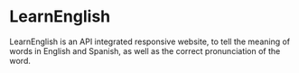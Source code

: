 # LearnEnglish
LearnEnglish is an API integrated responsive website, to tell the meaning of words in English and Spanish, as well as the correct pronunciation of the word.
